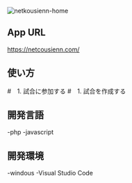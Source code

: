 ![netkousienn-home](https://github.com/ryouga-en/netcousienn/assets/144085135/194814da-e85b-4d2d-a52d-801b15a52b3d)

## App URL
https://netcousienn.com/

## 使い方
#　1. 試合に参加する
#　1. 試合を作成する
## 開発言語
-php
-javascript
## 開発環境
-windous
-Visual Studio Code

